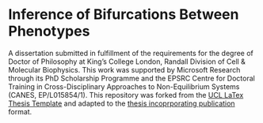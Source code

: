 # Inference of Bifurcations Between Phenotypes
A dissertation submitted in fulfillment of the requirements for the degree of Doctor of Philosophy at King’s College London, Randall Division of Cell & Molecular Biophysics. This work was supported by Microsoft Research through its PhD Scholarship Programme and the EPSRC Centre for Doctoral Training in Cross-Disciplinary Approaches to Non-Equilibrium Systems (CANES, EP/L015854/1). This repository was forked from the [UCL LaTex Thesis Template](https://github.com/UCL/ucl-latex-thesis-templates) and adapted to the [thesis incoprporating publication](https://www.kcl.ac.uk/campuslife/acservices/researchdegrees/students/guidelines-on-submitting-a-thesis-incorporating-publications.pdf) format.
